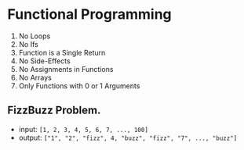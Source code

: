 # Functional Programming

1. No Loops
1. No Ifs
1. Function is a Single Return
1. No Side-Effects
1. No Assignments in Functions
1. No Arrays
1. Only Functions with 0 or 1 Arguments

## FizzBuzz Problem. 

- input: `[1, 2, 3, 4, 5, 6, 7, ..., 100]`
- output: `["1", "2", "fizz", 4, "buzz", "fizz", "7", ..., "buzz"]`
